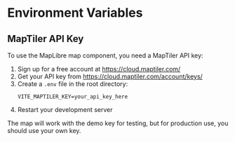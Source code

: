 # Environment Variables

## MapTiler API Key

To use the MapLibre map component, you need a MapTiler API key:

1. Sign up for a free account at https://cloud.maptiler.com/
2. Get your API key from https://cloud.maptiler.com/account/keys/
3. Create a `.env` file in the root directory:
   ```
   VITE_MAPTILER_KEY=your_api_key_here
   ```
4. Restart your development server

The map will work with the demo key for testing, but for production use, you should use your own key.

